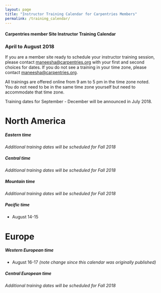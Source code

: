 ```yaml
---
layout: page
title: "Instructor Training Calendar for Carpentries Members"
permalink: /training_calendar/
---
```



#### Carpentries member Site Instructor Training Calendar
###  April to August 2018


If you are a member site ready to schedule your instructor training session, please contact maneesha@carpentries.org with your first and second choices for dates.  If you do not see a training in your time zone, please contact maneesha@carpentries.org.

All trainings are offered online from 9 am to 5 pm in the time zone noted.  You do not need to be in the same time zone yourself but need to accommodate that time zone. 

Training dates for September - December will be announced in July 2018.

# North America

##### Eastern time
*Additional training dates will be scheduled for Fall 2018*

##### Central time
*Additional training dates will be scheduled for Fall 2018*

##### Mountain time
*Additional training dates will be scheduled for Fall 2018*

##### Pacific time
* August 14-15

# Europe

##### Western European time
* August 16-17 *(note change since this calendar was originally published)*

##### Central European time
*Additional training dates will be scheduled for Fall 2018*


